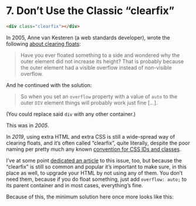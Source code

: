# 7. Don’t Use the Classic “clearfix”

```html
<div class="clearfix"></div>
```

In 2005, Anne van Kesteren (a web standards developer), wrote the following [about clearing floats](https://annevankesteren.nl/2005/03/clearing-floats):

> Have you ever floated something to a side and wondered why the outer element did not increase its height? That is probably because the outer element had a visible overflow instead of non-visible overflow.

And he continued with the solution:

> So when you set an `overflow` property with a value of `auto` to the outer `DIV` element things will probably work just fine […].

(You could replace said `div` with any other container.)

This was in _2005_.

In _2019_, using extra HTML and extra CSS is still a wide-spread way of clearing floats, and it’s often called “clearfix”, quite literally, despite the poor naming per pretty much any known [convention for CSS IDs and classes](https://meiert.com/en/blog/best-practice-ids-and-classes/).

I’ve at some point [dedicated an article](https://meiert.com/en/blog/no-clearfix/) to this issue, too, but because the “clearfix” is still so common and popular it’s important to make sure, in this place as well, to upgrade your HTML by not using any of them. You don’t need them, because if you do float something, just add `overflow: auto;` to its parent container and in most cases, everything’s fine.

Because of this, the minimum solution here once more looks like this:

```html
```